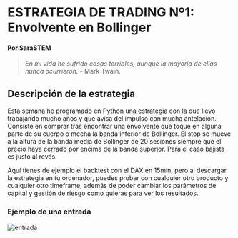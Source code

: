 # ESTRATEGIA DE TRADING Nº1: Envolvente en Bollinger
#### Por SaraSTEM
>_En mi vida he sufrido cosas terribles, aunque la mayoría de ellas nunca ocurrieron._ - Mark Twain.

## Descripción de la estrategia

Esta semana he programado en Python una estrategia con la que llevo trabajando mucho años y que avisa del impulso con mucha antelación. Consiste en comprar tras encontrar una envolvente que toque en alguna parte de su cuerpo o mecha la banda inferior de Bollinger. El stop se mueve a la altura de la banda media de Bollinger de 20 sesiones siempre que el precio haya cerrado por encima de la banda superior. Para el caso bajista es justo al revés. 

Aquí tienes de ejemplo el backtest con el DAX en 15min, pero al descargar la estrategia en tu ordenador, puedes probar con cualquier otro producto y cualquier otro timeframe, además de poder cambiar los parámetros de capital y gestión de riesgo como quieras para ver los resultados.

### Ejemplo de una entrada
![entrada](https://www.sarastem.com/wp-content/uploads/2022/06/entrada_estrategian1.png)
